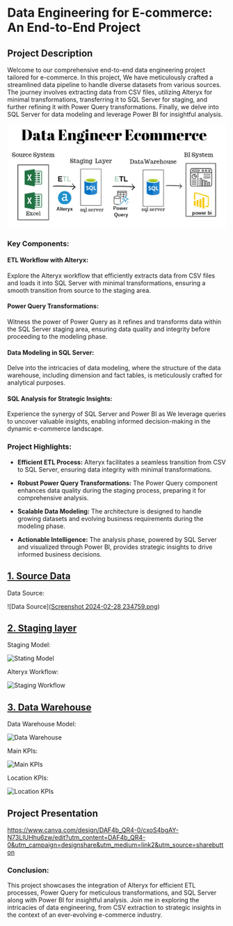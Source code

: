 # Data Engineering for E-commerce: An End-to-End Project

## Project Description

Welcome to our comprehensive end-to-end data engineering project tailored for e-commerce. In this project, We have meticulously crafted a streamlined data pipeline to handle diverse datasets from various sources. The journey involves extracting data from CSV files, utilizing Alteryx for minimal transformations, transferring it to SQL Server for staging, and further refining it with Power Query transformations. Finally, we delve into SQL Server for data modeling and leverage Power BI for insightful analysis.

![pipeline Diagram](pipeline_Digram.png)

### Key Components:

#### ETL Workflow with Alteryx:
Explore the Alteryx workflow that efficiently extracts data from CSV files and loads it into SQL Server with minimal transformations, ensuring a smooth transition from source to the staging area.

#### Power Query Transformations:
Witness the power of Power Query as it refines and transforms data within the SQL Server staging area, ensuring data quality and integrity before proceeding to the modeling phase.

#### Data Modeling in SQL Server:
Delve into the intricacies of data modeling, where the structure of the data warehouse, including dimension and fact tables, is meticulously crafted for analytical purposes.

#### SQL Analysis for Strategic Insights:
Experience the synergy of SQL Server and Power BI as We leverage queries to uncover valuable insights, enabling informed decision-making in the dynamic e-commerce landscape.

### Project Highlights:

- **Efficient ETL Process:** Alteryx facilitates a seamless transition from CSV to SQL Server, ensuring data integrity with minimal transformations.

- **Robust Power Query Transformations:** The Power Query component enhances data quality during the staging process, preparing it for comprehensive analysis.

- **Scalable Data Modeling:** The architecture is designed to handle growing datasets and evolving business requirements during the modeling phase.

- **Actionable Intelligence:** The analysis phase, powered by SQL Server and visualized through Power BI, provides strategic insights to drive informed business decisions.

## [1. Source Data](./1.%20Source%20Data/README.md)

Data Source:

![Data Source]([Screenshot 2024-02-28 234759.png](Screenshot.png))

## [2. Staging layer](./2.%20Staging%20layer/README.md)

Staging Model:

![Stating Model](2.%20Staging%20layer/Statging_model.png)

Alteryx Workflow:

![Staging Workflow](2.%20Staging%20layer/full_statging_workflow.png)

## [3. Data Warehouse](./3.%20DataWarehouse%20Design/README.md)

Data Warehouse Model:

![Data Warehouse](3.%20DataWarehouse%20Design/Model.png)



Main KPIs:

![Main KPIs](5.%20Final%20Insights/Main_KPIs.png)

Location KPIs:

![Location KPIs](5.%20Final%20Insights/Location_KPIs.png)

## Project Presentation

https://www.canva.com/design/DAF4b_QR4-0/cxoS4bgAY-N73LIUHhu6zw/edit?utm_content=DAF4b_QR4-0&utm_campaign=designshare&utm_medium=link2&utm_source=sharebutton



### Conclusion:

This project showcases the integration of Alteryx for efficient ETL processes, Power Query for meticulous transformations, and SQL Server along with Power BI for insightful analysis. Join me in exploring the intricacies of data engineering, from CSV extraction to strategic insights in the context of an ever-evolving e-commerce industry.
